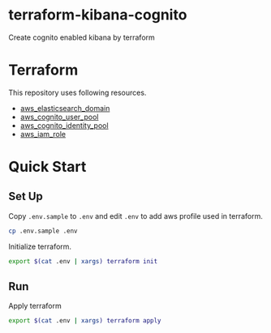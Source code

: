 # terraform-kibana-cognito
Create cognito enabled kibana by terraform

# Terraform
This repository uses following resources.

- [aws_elasticsearch_domain](https://www.terraform.io/docs/providers/aws/r/elasticsearch_domain.html)
- [aws_cognito_user_pool](https://www.terraform.io/docs/providers/aws/r/cognito_user_pool.html)
- [aws_cognito_identity_pool](https://www.terraform.io/docs/providers/aws/r/cognito_identity_pool.html)
- [aws_iam_role](https://www.terraform.io/docs/providers/aws/r/iam_role.html)

# Quick Start

## Set Up
Copy `.env.sample` to `.env` and edit `.env` to add aws profile used in terraform.

```bash
cp .env.sample .env
```

Initialize terraform.

```bash
export $(cat .env | xargs) terraform init
```

## Run

Apply terraform

```bash
export $(cat .env | xargs) terraform apply
```
